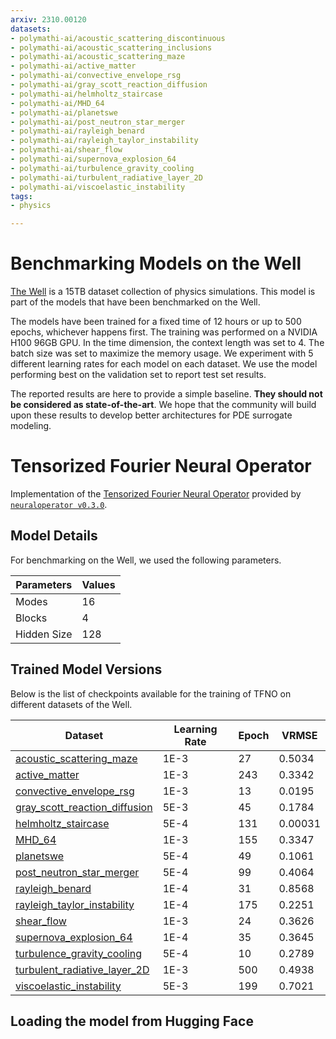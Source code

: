 ```yaml
---
arxiv: 2310.00120
datasets:
- polymathi-ai/acoustic_scattering_discontinuous
- polymathi-ai/acoustic_scattering_inclusions
- polymathi-ai/acoustic_scattering_maze
- polymathi-ai/active_matter
- polymathi-ai/convective_envelope_rsg
- polymathi-ai/gray_scott_reaction_diffusion
- polymathi-ai/helmholtz_staircase
- polymathi-ai/MHD_64
- polymathi-ai/planetswe
- polymathi-ai/post_neutron_star_merger
- polymathi-ai/rayleigh_benard
- polymathi-ai/rayleigh_taylor_instability
- polymathi-ai/shear_flow
- polymathi-ai/supernova_explosion_64
- polymathi-ai/turbulence_gravity_cooling
- polymathi-ai/turbulent_radiative_layer_2D
- polymathi-ai/viscoelastic_instability
tags:
- physics

---
```


# Benchmarking Models on the Well

[The Well](https://github.com/PolymathicAI/the_well) is a 15TB dataset collection of physics simulations. This model is part of the models that have been benchmarked on the Well.

The models have been trained for a fixed time of 12 hours or up to 500 epochs, whichever happens first. The training was performed on a NVIDIA H100 96GB GPU.
In the time dimension, the context length was set to 4. The batch size was set to maximize the memory usage. We experiment with 5 different learning rates for each model on each dataset.
We use the model performing best on the validation set to report test set results.

The reported results are here to provide a simple baseline. **They should not be considered as state-of-the-art**. We hope that the community will build upon these results to develop better architectures for PDE surrogate modeling.

# Tensorized Fourier Neural Operator

Implementation of the [Tensorized Fourier Neural Operator](https://arxiv.org/abs/2310.00120) provided by [`neuraloperator v0.3.0`](https://neuraloperator.github.io/dev/index.html).

## Model Details

For benchmarking on the Well, we used the following parameters.

| Parameters | Values |
|------------|--------|
| Modes      | 16     |
| Blocks     | 4      |
| Hidden Size| 128    |

## Trained Model Versions

Below is the list of checkpoints available for the training of TFNO on different datasets of the Well.

| Dataset | Learning Rate | Epoch | VRMSE |
|---------|----------------|-------|-------|
| [acoustic_scattering_maze](https://huggingface.co/polymathic-ai/TFNO-acoustic_scattering) | 1E-3 | 27 | 0.5034 |
| [active_matter](https://huggingface.co/polymathic-ai/TFNO-active_matter) | 1E-3 | 243 | 0.3342 |
| [convective_envelope_rsg](https://huggingface.co/polymathic-ai/TFNO-convective_envelope_rsg) | 1E-3 | 13 | 0.0195 |
| [gray_scott_reaction_diffusion](https://huggingface.co/polymathic-ai/TFNO-gray_scott_reaction_diffusion) | 5E-3 | 45 | 0.1784 |
| [helmholtz_staircase](https://huggingface.co/polymathic-ai/TFNO-helmholtz_staircase) | 5E-4 | 131 | 0.00031 |
| [MHD_64](https://huggingface.co/polymathic-ai/TFNO-MHD_64) | 1E-3 | 155 | 0.3347 |
| [planetswe](https://huggingface.co/polymathic-ai/TFNO-planetswe) | 5E-4 | 49 | 0.1061 |
| [post_neutron_star_merger](https://huggingface.co/polymathic-ai/TFNO-post_neutron_star_merger) | 5E-4 | 99 | 0.4064 |
| [rayleigh_benard](https://huggingface.co/polymathic-ai/TFNO-rayleigh_benard) | 1E-4 | 31 | 0.8568 |
| [rayleigh_taylor_instability](https://huggingface.co/polymathic-ai/TFNO-rayleigh_taylor_instability) | 1E-4 | 175 | 0.2251 |
| [shear_flow](https://huggingface.co/polymathic-ai/TFNO-shear_flow) | 1E-3 | 24 | 0.3626 |
| [supernova_explosion_64](https://huggingface.co/polymathic-ai/TFNO-supernova_explosion_64) | 1E-4 | 35 | 0.3645 |
| [turbulence_gravity_cooling](https://huggingface.co/polymathic-ai/TFNO-turbulence_gravity_cooling) | 5E-4 | 10 | 0.2789 |
| [turbulent_radiative_layer_2D](https://huggingface.co/polymathic-ai/TFNO-turbulent_radiative_layer_2D) | 1E-3 | 500 | 0.4938 |
| [viscoelastic_instability](https://huggingface.co/polymathic-ai/TFNO-viscoelastic_instability) | 5E-3 | 199 | 0.7021 |

## Loading the model from Hugging Face
